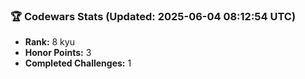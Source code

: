 ### 🏆 Codewars Stats (Updated: 2025-06-04 08:12:54 UTC)

- **Rank:** 8 kyu
- **Honor Points:** 3
- **Completed Challenges:** 1
